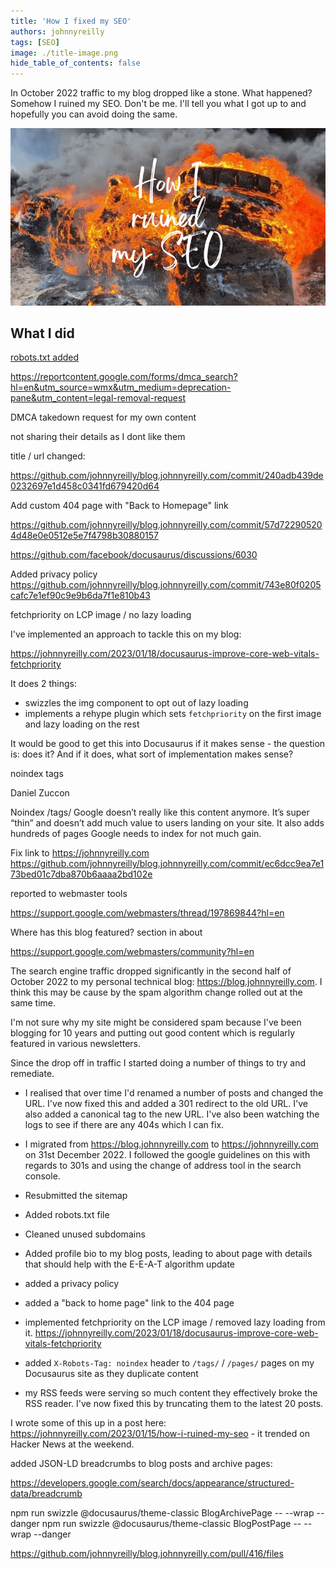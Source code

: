 ```yaml
---
title: 'How I fixed my SEO'
authors: johnnyreilly
tags: [SEO]
image: ./title-image.png
hide_table_of_contents: false
---
```


In October 2022 traffic to my blog dropped like a stone. What happened? Somehow I ruined my SEO. Don't be me. I'll tell you what I got up to and hopefully you can avoid doing the same.

![title image reading "How I ruined my SEO" with an image of a tire fire in the background](title-image.png)

## What I did

[robots.txt added](https://github.com/johnnyreilly/blog.johnnyreilly.com/pull/405)

https://reportcontent.google.com/forms/dmca_search?hl=en&utm_source=wmx&utm_medium=deprecation-pane&utm_content=legal-removal-request

DMCA takedown request for my own content

not sharing their details as I dont like them

title / url changed:

https://github.com/johnnyreilly/blog.johnnyreilly.com/commit/240adb439de0232697e1d458c0341fd679420d64

Add custom 404 page with "Back to Homepage" link

https://github.com/johnnyreilly/blog.johnnyreilly.com/commit/57d722905204d48e0e0512e5e7f4798b30880157

https://github.com/facebook/docusaurus/discussions/6030

Added privacy policy https://github.com/johnnyreilly/blog.johnnyreilly.com/commit/743e80f0205cafc7e1ef90c9e9b6da7f1e810b43

fetchpriority on LCP image / no lazy loading

I've implemented an approach to tackle this on my blog:

https://johnnyreilly.com/2023/01/18/docusaurus-improve-core-web-vitals-fetchpriority

It does 2 things:

- swizzles the img component to opt out of lazy loading
- implements a rehype plugin which sets `fetchpriority` on the first image and lazy loading on the rest

It would be good to get this into Docusaurus if it makes sense - the question is: does it? And if it does, what sort of implementation makes sense?

noindex tags

Daniel Zuccon

Noindex /tags/
Google doesn’t really like this content anymore. It’s super “thin” and doesn’t add much
value to users landing on your site. It also adds hundreds of pages Google needs to index
for not much gain.

Fix link to https://johnnyreilly.com https://github.com/johnnyreilly/blog.johnnyreilly.com/commit/ec6dcc9ea7e173bed01c7dba870b6aaaa2bd102e

reported to webmaster tools

https://support.google.com/webmasters/thread/197869844?hl=en

Where has this blog featured? section in about

https://support.google.com/webmasters/community?hl=en

The search engine traffic dropped significantly in the second half of October 2022 to my personal technical blog: https://blog.johnnyreilly.com. I think this may be cause by the spam algorithm change rolled out at the same time.

I'm not sure why my site might be considered spam because I've been blogging for 10 years and putting out good content which is regularly featured in various newsletters.

Since the drop off in traffic I started doing a number of things to try and remediate.

- I realised that over time I'd renamed a number of posts and changed the URL. I've now fixed this and added a 301 redirect to the old URL. I've also added a canonical tag to the new URL. I've also been watching the logs to see if there are any 404s which I can fix.

- I migrated from https://blog.johnnyreilly.com to https://johnnyreilly.com on 31st December 2022. I followed the google guidelines on this with regards to 301s and using the change of address tool in the search console.

- Resubmitted the sitemap

- Added robots.txt file

- Cleaned unused subdomains

- Added profile bio to my blog posts, leading to about page with details that should help with the E-E-A-T algorithm update

- added a privacy policy

- added a "back to home page" link to the 404 page

- implemented fetchpriority on the LCP image / removed lazy loading from it. https://johnnyreilly.com/2023/01/18/docusaurus-improve-core-web-vitals-fetchpriority

- added `X-Robots-Tag: noindex` header to `/tags/` / `/pages/` pages on my Docusaurus site as they duplicate content

- my RSS feeds were serving so much content they effectively broke the RSS reader. I've now fixed this by truncating them to the latest 20 posts.

I wrote some of this up in a post here: https://johnnyreilly.com/2023/01/15/how-i-ruined-my-seo - it trended on Hacker News at the weekend.

added JSON-LD breadcrumbs to blog posts and archive pages:

https://developers.google.com/search/docs/appearance/structured-data/breadcrumb

npm run swizzle @docusaurus/theme-classic BlogArchivePage -- --wrap --danger
npm run swizzle @docusaurus/theme-classic BlogPostPage -- --wrap --danger

https://github.com/johnnyreilly/blog.johnnyreilly.com/pull/416/files
